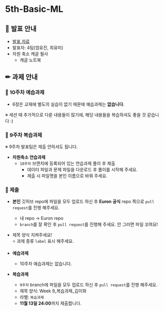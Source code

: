 # 5th-Basic-ML

## 📢 발표 안내
- [발표 자료]()
- 발표자: 4팀(엄유진, 최유미)
- 차원 축소 캐글 필사
  - 캐글 노트북

## ✏ 과제 안내
### 📍 10주차 예습과제
- 6장은 교재에 별도의 실습이 없기 때문에 예습과제는 **없습니다**.

※ 세션 때 추가적으로 다룬 내용들이 많기에, 해당 내용들을 복습하셔도 좋을 것 같습니다 :)

### 📍 9주차 복습과제
※ 9주차 발표팀은 제출 안하셔도 됩니다.
  
- **차원축소 연습과제**  
  - ```10주차``` 브랜치에 등록되어 있는 연습과제 풀이 후 제출
    - ﻿데이터 파일과 문제 파일을 다운로드 후 풀이를 시작해 주세요.﻿
    - 제출 시 파일명을 본인 이름으로 바꿔 주세요.
  
### 📍 제출
- **본인** 깃허브 repo에 파일을 모두 업로드 하신 후 **Euron 공식** repo 쪽으로 ```pull request```를 진행 해주세요.
  - 내 repo -> Euron repo
  - ```branch```를 잘 확인 후 ```pull request```를 진행해 주세요. 안 그러면 파일 꼬여요!
- 제목 양식 지켜주세요!  
⭐ 과제 종류 ```label``` 표시 해주세요.

- **예습과제**
  - 10주차 예습과제는 없습니다.
  
- **복습과제**
  - ```9주차``` branch에 파일을 모두 업로드 하신 후 ```pull request```를 진행 해주세요.
  - 제목 양식: Week 9_복습과제_김이화
  - 라벨: ```복습과제```
  - **11월 13일 24:00**까지 제출합니다.
